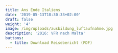 ```yaml
---
title: Ans Ende Italiens
date: '2019-05-13T18:30:33+02:00'
draft: false
weight: '4'
image: /img/uploads/ausbildung_luftaufnahme.jpg
description: '2016: VFR nach Malta'
buttons:
  - title: Download Reisebericht (PDF)
---
```


